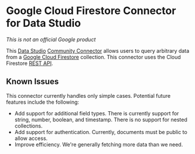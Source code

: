 # Google Cloud Firestore Connector for Data Studio

*This is not an official Google product*

This [Data Studio][_datastudio] [Community Connector][_cc] allows users to query
arbitrary data from a [Google Cloud Firestore][_firestore] collection. This 
connector uses the Cloud Firestore [REST API][_firestore_rest].

## Known Issues

This connector currently handles only simple cases. Potential future features include
the following:

-   Add support for additional field types. There is currently support for string, 
number, boolean, and timestamp. There is no support for nested collections.
-   Add support for authentication. Currently, documents must be public to allow 
access.
-   Improve efficiency. We're generally fetching more data than we need.


[_datastudio]: https://datastudio.google.com
[_cc]: https://developers.google.com/datastudio/connector
[_firestore]: https://firebase.google.com/docs/firestore/
[_firestore_rest]: https://firebase.google.com/docs/firestore/use-rest-api
